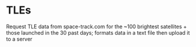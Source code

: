 # TLEs
Request TLE data from space-track.com for the ~100 brightest satellites + those launched in the 30 past days; formats data in a text file then upload it to a server
